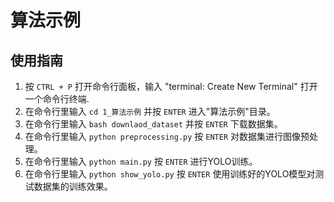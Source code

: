 # 算法示例

## 使用指南

1. 按 `CTRL + P` 打开命令行面板，输入 "terminal: Create New Terminal" 打开一个命令行终端.
2. 在命令行里输入 `cd 1_算法示例` 并按 `ENTER` 进入"算法示例"目录。
3. 在命令行里输入 `bash downlaod_dataset` 并按 `ENTER` 下载数据集。
4. 在命令行里输入 `python preprocessing.py` 按 `ENTER` 对数据集进行图像预处理。
5. 在命令行里输入 `python main.py` 按 `ENTER` 进行YOLO训练。
6. 在命令行里输入 `python show_yolo.py` 按 `ENTER` 使用训练好的YOLO模型对测试数据集的训练效果。


